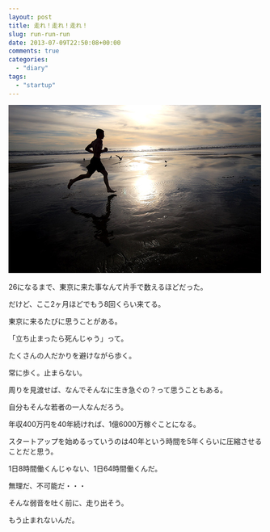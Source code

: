 ```yaml
---
layout: post
title: 走れ！走れ！走れ！
slug: run-run-run
date: 2013-07-09T22:50:08+00:00
comments: true
categories:
  - "diary"
tags:
  - "startup"
---
```


<img src="/images/2013/07/running.jpg" class="image">

26になるまで、東京に来た事なんて片手で数えるほどだった。

だけど、ここ2ヶ月ほどでもう8回くらい来てる。

東京に来るたびに思うことがある。

「立ち止まったら死んじゃう」って。

たくさんの人だかりを避けながら歩く。

常に歩く。止まらない。

周りを見渡せば、なんでそんなに生き急ぐの？って思うこともある。

自分もそんな若者の一人なんだろう。

年収400万円を40年続ければ、1億6000万稼ぐことになる。

スタートアップを始めるっていうのは40年という時間を5年くらいに圧縮させることだと思う。

1日8時間働くんじゃない、1日64時間働くんだ。

無理だ、不可能だ・・・

そんな弱音を吐く前に、走り出そう。

もう止まれないんだ。
